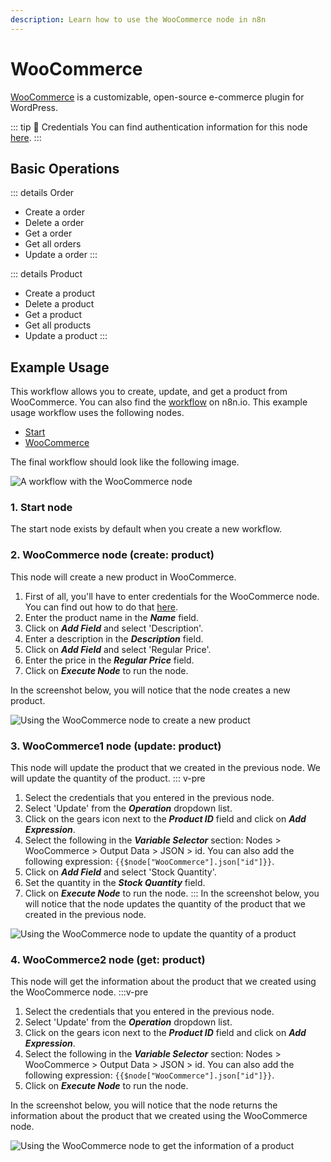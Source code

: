 ```yaml
---
description: Learn how to use the WooCommerce node in n8n
---
```


# WooCommerce

[WooCommerce](https://woocommerce.com/) is a customizable, open-source e-commerce plugin for WordPress.

::: tip 🔑 Credentials
You can find authentication information for this node [here](../../../credentials/WooCommerce/README.md).
:::

## Basic Operations

::: details Order
- Create a order
- Delete a order
- Get a order
- Get all orders
- Update a order
:::

::: details Product
- Create a product
- Delete a product
- Get a product
- Get all products
- Update a product
:::

## Example Usage

This workflow allows you to create, update, and get a product from WooCommerce. You can also find the [workflow](https://n8n.io/workflows/847) on n8n.io. This example usage workflow uses the following nodes.
- [Start](../../core-nodes/Start/README.md)
- [WooCommerce]()

The final workflow should look like the following image.

![A workflow with the WooCommerce node](./workflow.png)

### 1. Start node

The start node exists by default when you create a new workflow.

### 2. WooCommerce node (create: product)

This node will create a new product in WooCommerce.

1. First of all, you'll have to enter credentials for the WooCommerce node. You can find out how to do that [here](../../../credentials/WooCommerce/README.md).
2. Enter the product name in the ***Name*** field.
3. Click on ***Add Field*** and select 'Description'.
4. Enter a description in the ***Description*** field.
5. Click on ***Add Field*** and select 'Regular Price'.
6. Enter the price in the ***Regular Price*** field.
7. Click on ***Execute Node*** to run the node.

In the screenshot below, you will notice that the node creates a new product.

![Using the WooCommerce node to create a new product](./WooCommerce_node.png)

### 3. WooCommerce1 node (update: product)

This node will update the product that we created in the previous node. We will update the quantity of the product.
::: v-pre
1. Select the credentials that you entered in the previous node.
2. Select 'Update' from the ***Operation*** dropdown list.
3. Click on the gears icon next to the ***Product ID*** field and click on ***Add Expression***.
4. Select the following in the ***Variable Selector*** section: Nodes > WooCommerce > Output Data > JSON > id. You can also add the following expression: `{{$node["WooCommerce"].json["id"]}}`.
5. Click on ***Add Field*** and select 'Stock Quantity'.
6. Set the quantity in the ***Stock Quantity*** field.
7. Click on ***Execute Node*** to run the node.
:::
In the screenshot below, you will notice that the node updates the quantity of the product that we created in the previous node.

![Using the WooCommerce node to update the quantity of a product](./WooCommerce1_node.png)

### 4. WooCommerce2 node (get: product)

This node will get the information about the product that we created using the WooCommerce node.
:::v-pre
1. Select the credentials that you entered in the previous node.
2. Select 'Update' from the ***Operation*** dropdown list.
3. Click on the gears icon next to the ***Product ID*** field and click on ***Add Expression***.
4. Select the following in the ***Variable Selector*** section: Nodes > WooCommerce > Output Data > JSON > id. You can also add the following expression: `{{$node["WooCommerce"].json["id"]}}`.
5. Click on ***Execute Node*** to run the node.

In the screenshot below, you will notice that the node returns the information about the product that we created using the WooCommerce node.

![Using the WooCommerce node to get the information of a product](./WooCommerce2_node.png)
